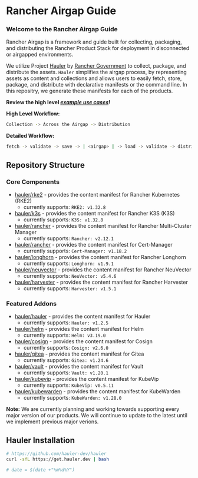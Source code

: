 # Rancher Airgap Guide

### Welcome to the Rancher Airgap Guide

Rancher Airgap is a framework and guide built for collecting, packaging, and distributing the Rancher Product Stack for deployment in disconnected or airgapped environments.

We utilize Project [Hauler](https://github.com/hauler-dev/hauler) by [Rancher Government](https://github.com/rancherfederal) to collect, package, and distribute the assets. `Hauler` simplifies the airgap process, by representing assets as content and collections and allows users to easily fetch, store, package, and distribute with declarative manifests or the command line. In this repositry, we generate these manifests for each of the products.

**Review the high level *[example use cases](examples)*!**

**High Level Workflow:**

```bash
Collection -> Across the Airgap -> Distribution
```

**Detailed Workflow:**

```bash
fetch -> validate -> save -> | <airgap> | -> load -> validate -> distribute
```

## Repository Structure

### Core Components

- [hauler/rke2](hauler/rke2/README.md) - provides the content manifest for Rancher Kubernetes (RKE2)
  - currently supports: `RKE2: v1.32.8`
- [hauler/k3s](hauler/k3s/README.md) - provides the content manifest for Rancher K3S (K3S)
  - currently supports: `K3S: v1.32.8`
- [hauler/rancher](hauler/rancher/README.md) - provides the content manifest for Rancher Multi-Cluster Manager
  - currently supports: `Rancher: v2.12.1`
- [hauler/rancher](hauler/rancher/README.md) - provides the content manifest for Cert-Manager
  - currently supports: `Cert-Manager: v1.18.2`
- [hauler/longhorn](hauler/longhorn/README.md) - provides the content manifest for Rancher Longhorn
  - currently supports: `Longhorn: v1.9.1`
- [hauler/neuvector](hauler/neuvector/README.md) - provides the content manifest for Rancher NeuVector
  - currently supports: `NeuVector: v5.4.6`
- [hauler/harvester](hauler/harvester/README.md) - provides the content manifest for Rancher Harvester
  - currently supports: `Harvester: v1.5.1`

### Featured Addons

- [hauler/hauler](hauler/hauler/README.md) - provides the content manifest for Hauler
  - currently supports: `Hauler: v1.2.5`
- [hauler/helm](hauler/helm/README.md) - provides the content manifest for Helm
  - currently supports: `Helm: v3.19.0`
- [hauler/cosign](hauler/cosign/README.md) - provides the content manifest for Cosign
  - currently supports: `Cosign: v2.6.0`
- [hauler/gitea](hauler/gitea/README.md) - provides the content manifest for Gitea
  - currently supports: `Gitea: v1.24.6`
- [hauler/vault](hauler/vault/README.md) - provides the content manifest for Vault
  - currently supports: `Vault: v1.20.1`
- [hauler/kubevip](hauler/kubevip/README.md) - provides the content manifest for KubeVip
  - currently supports: `KubeVip: v0.5.11`
- [hauler/kubewarden](hauler/kubewarden/README.md) - provides the content manifest for KubeWarden
  - currently supports: `KubeWarden: v1.28.0`

**Note:** We are currently planning and working towards supporting every major version of our products. We will continue to update to the latest until we implement previous major verions.

## Hauler Installation

```bash
# https://github.com/hauler-dev/hauler
curl -sfL https://get.hauler.dev | bash

# date = $(date +"%m%d%Y")
```
